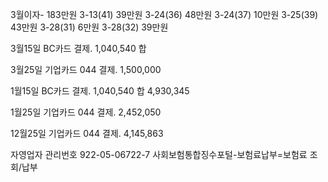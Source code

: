 
3월이자- 183만원
3-13(41) 39만원
3-24(36) 48만원
3-24(37) 10만원
3-25(39) 43만원
3-28(31) 6만원
3-28(32) 39만원


3월15일 BC카드 결제.
1,040,540
합

3월25일 기업카드 044 결제.
1,500,000





1월15일 BC카드 결제.
1,040,540
합
4,930,345


1월25일 기업카드 044 결제.
2,452,050

12월25일 기업카드 044 결제.
4,145,863

자영업자 관리번호
922-05-06722-7
사회보험통합징수포털-보험료납부=보험료 조회/납부
